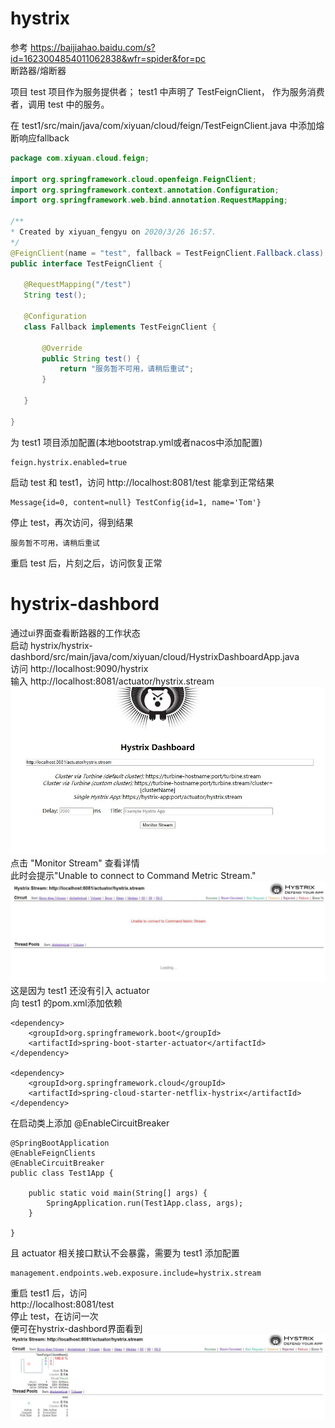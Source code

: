 # hystrix
参考 https://baijiahao.baidu.com/s?id=1623004854011062838&wfr=spider&for=pc  
断路器/熔断器  

项目 test 项目作为服务提供者； test1 中声明了 TestFeignClient，
作为服务消费者，调用 test 中的服务。

在 test1/src/main/java/com/xiyuan/cloud/feign/TestFeignClient.java 中添加熔断响应fallback    
 ```java
package com.xiyuan.cloud.feign;

import org.springframework.cloud.openfeign.FeignClient;
import org.springframework.context.annotation.Configuration;
import org.springframework.web.bind.annotation.RequestMapping;

/**
 * Created by xiyuan_fengyu on 2020/3/26 16:57.
 */
@FeignClient(name = "test", fallback = TestFeignClient.Fallback.class)
public interface TestFeignClient {

    @RequestMapping("/test")
    String test();

    @Configuration
    class Fallback implements TestFeignClient {

        @Override
        public String test() {
            return "服务暂不可用，请稍后重试";
        }

    }

}
```

为 test1 项目添加配置(本地bootstrap.yml或者nacos中添加配置)  
```
feign.hystrix.enabled=true
```

启动 test 和 test1，访问 http://localhost:8081/test 能拿到正常结果  
```
Message{id=0, content=null} TestConfig{id=1, name='Tom'}
```  
停止 test，再次访问，得到结果  
```
服务暂不可用，请稍后重试
```  
重启 test 后，片刻之后，访问恢复正常  

# hystrix-dashbord
通过ui界面查看断路器的工作状态  
启动 hystrix/hystrix-dashbord/src/main/java/com/xiyuan/cloud/HystrixDashboardApp.java    
访问 http://localhost:9090/hystrix  
输入 http://localhost:8081/actuator/hystrix.stream   
![](../md-imgs/hystrix-dashbord-0.jpg)  
点击 "Monitor Stream" 查看详情  
此时会提示"Unable to connect to Command Metric Stream."    
![](../md-imgs/hystrix-dashbord-1.jpg)  
这是因为 test1 还没有引入 actuator  
向 test1 的pom.xml添加依赖  
```
<dependency>
    <groupId>org.springframework.boot</groupId>
    <artifactId>spring-boot-starter-actuator</artifactId>
</dependency>

<dependency>
    <groupId>org.springframework.cloud</groupId>
    <artifactId>spring-cloud-starter-netflix-hystrix</artifactId>
</dependency>
```

在启动类上添加 @EnableCircuitBreaker  
```
@SpringBootApplication
@EnableFeignClients
@EnableCircuitBreaker
public class Test1App {

    public static void main(String[] args) {
        SpringApplication.run(Test1App.class, args);
    }

}
```
且 actuator 相关接口默认不会暴露，需要为 test1 添加配置  
```
management.endpoints.web.exposure.include=hystrix.stream 
```

重启 test1 后，访问  
http://localhost:8081/test  
停止 test，在访问一次  
便可在hystrix-dashbord界面看到  
![](../md-imgs/hystrix-dashbord-2.jpg)  
